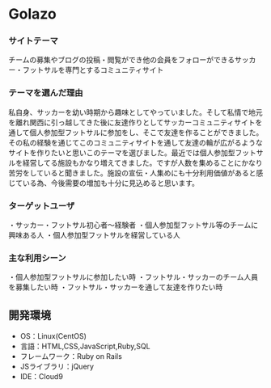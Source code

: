 

# Golazo

### サイトテーマ
チームの募集やブログの投稿・閲覧ができ他の会員をフォローができるサッカー・フットサルを専門とするコミュニティサイト

### テーマを選んだ理由
私自身、サッカーを幼い時期から趣味としてやっていました。そして私情で地元を離れ関西に引っ越してきた後に友達作りとしてサッカーコミュニティサイトを通して個人参加型フットサルに参加をし、そこで友達を作ることができました。その私の経験を通じてこのコミュニティサイトを通して友達の輪が広がるようなサイトを作りたいと思いこのテーマを選びました。最近では個人参加型フットサルを経営してる施設もかなり増えてきました。ですが人数を集めることにかなり苦労をしていると聞きました。施設の宣伝・人集めにも十分利用価値があると感じている為、今後需要の増加も十分に見込めると思います。

### ターゲットユーザ
・サッカー・フットサル初心者～経験者
・個人参加型フットサル等のチームに興味ある人
・個人参加型フットサルを経営している人


### 主な利用シーン
・個人参加型フットサルに参加したい時
・フットサル・サッカーのチーム人員を募集したい時
・フットサル・サッカーを通して友達を作りたい時



## 開発環境
- OS：Linux(CentOS)
- 言語：HTML,CSS,JavaScript,Ruby,SQL
- フレームワーク：Ruby on Rails
- JSライブラリ：jQuery
- IDE：Cloud9

